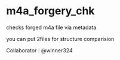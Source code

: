 # m4a_forgery_chk

checks forged m4a file via metadata.

you can put 2files for structure comparision

Collaborator : @winner324
